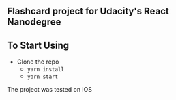 ## Flashcard project for Udacity's React Nanodegree

## To Start Using

* Clone the repo
  - `yarn install`
  - `yarn start`


The project was tested on iOS